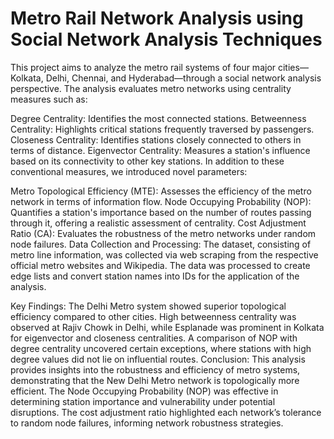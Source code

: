 # Metro Rail Network Analysis using Social Network Analysis Techniques
This project aims to analyze the metro rail systems of four major cities—Kolkata, Delhi, Chennai, and Hyderabad—through a social network analysis perspective. The analysis evaluates metro networks using centrality measures such as:

Degree Centrality: Identifies the most connected stations.
Betweenness Centrality: Highlights critical stations frequently traversed by passengers.
Closeness Centrality: Identifies stations closely connected to others in terms of distance.
Eigenvector Centrality: Measures a station's influence based on its connectivity to other key stations.
In addition to these conventional measures, we introduced novel parameters:

Metro Topological Efficiency (MTE): Assesses the efficiency of the metro network in terms of information flow.
Node Occupying Probability (NOP): Quantifies a station's importance based on the number of routes passing through it, offering a realistic assessment of centrality.
Cost Adjustment Ratio (CA): Evaluates the robustness of the metro networks under random node failures.
Data Collection and Processing:
The dataset, consisting of metro line information, was collected via web scraping from the respective official metro websites and Wikipedia. The data was processed to create edge lists and convert station names into IDs for the application of the analysis.

Key Findings:
The Delhi Metro system showed superior topological efficiency compared to other cities.
High betweenness centrality was observed at Rajiv Chowk in Delhi, while Esplanade was prominent in Kolkata for eigenvector and closeness centralities.
A comparison of NOP with degree centrality uncovered certain exceptions, where stations with high degree values did not lie on influential routes.
Conclusion:
This analysis provides insights into the robustness and efficiency of metro systems, demonstrating that the New Delhi Metro network is topologically more efficient. The Node Occupying Probability (NOP) was effective in determining station importance and vulnerability under potential disruptions. The cost adjustment ratio highlighted each network’s tolerance to random node failures, informing network robustness strategies.
